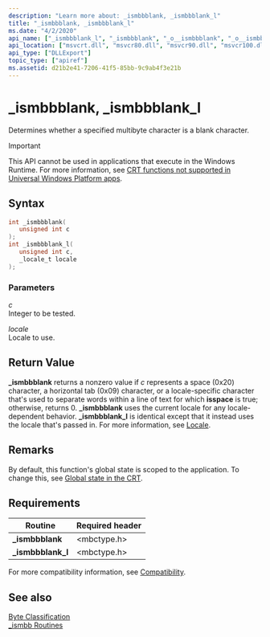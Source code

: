 ```yaml
---
description: "Learn more about: _ismbbblank, _ismbbblank_l"
title: "_ismbbblank, _ismbbblank_l"
ms.date: "4/2/2020"
api_name: ["_ismbbblank_l", "_ismbbblank", "_o__ismbbblank", "_o__ismbbblank_l"]
api_location: ["msvcrt.dll", "msvcr80.dll", "msvcr90.dll", "msvcr100.dll", "msvcr100_clr0400.dll", "msvcr110.dll", "msvcr110_clr0400.dll", "msvcr120.dll", "msvcr120_clr0400.dll", "ucrtbase.dll", "api-ms-win-crt-multibyte-l1-1-0.dll", "api-ms-win-crt-private-l1-1-0.dll"]
api_type: ["DLLExport"]
topic_type: ["apiref"]
ms.assetid: d21b2e41-7206-41f5-85bb-9c9ab4f3e21b
---
```

# _ismbbblank, _ismbbblank_l

Determines whether a specified multibyte character is a blank character.

> [!IMPORTANT]
> This API cannot be used in applications that execute in the Windows Runtime. For more information, see [CRT functions not supported in Universal Windows Platform apps](../../cppcx/crt-functions-not-supported-in-universal-windows-platform-apps.md).

## Syntax

```C
int _ismbbblank(
   unsigned int c
);
int _ismbbblank_l(
   unsigned int c,
   _locale_t locale
);
```

### Parameters

*c*<br/>
Integer to be tested.

*locale*<br/>
Locale to use.

## Return Value

**_ismbbblank** returns a nonzero value if *c* represents a space (0x20) character, a horizontal tab (0x09) character, or a locale-specific character that's used to separate words within a line of text for which **isspace** is true; otherwise, returns 0. **_ismbbblank** uses the current locale for any locale-dependent behavior. **_ismbbblank_l** is identical except that it instead uses the locale that's passed in. For more information, see [Locale](../../c-runtime-library/locale.md).

## Remarks

By default, this function's global state is scoped to the application. To change this, see [Global state in the CRT](../global-state.md).

## Requirements

|Routine|Required header|
|-------------|---------------------|
|**_ismbbblank**|\<mbctype.h>|
|**_ismbbblank_l**|\<mbctype.h>|

For more compatibility information, see [Compatibility](../../c-runtime-library/compatibility.md).

## See also

[Byte Classification](../../c-runtime-library/byte-classification.md)<br/>
[_ismbb Routines](../../c-runtime-library/ismbb-routines.md)<br/>
